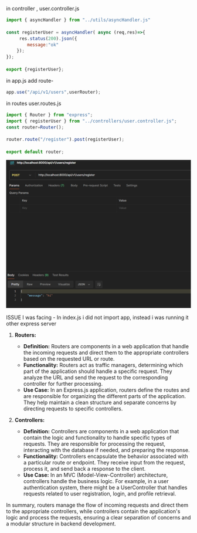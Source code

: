 in controller , user.controller.js
```js
import { asyncHandler } from "../utils/asyncHandler.js"

const registerUser = asyncHandler( async (req,res)=>{
     res.status(200).json({
        message:"ok"
    });
});

export {registerUser};
```
in app.js add route- 
```js
app.use("/api/v1/users",userRouter);
```
in routes user.routes.js
```js
import { Router } from "express";
import { registerUser } from "../controllers/user.controller.js";
const router=Router();

router.route("/register").post(registerUser);

export default router;

```

![postman](/notes/images/postman.png)

ISSUE I was facing - In index.js i did not import app, instead i was running it other express server


1. **Routers:**
   - **Definition:** Routers are components in a web application that handle the incoming requests and direct them to the appropriate controllers based on the requested URL or route.
   - **Functionality:** Routers act as traffic managers, determining which part of the application should handle a specific request. They analyze the URL and send the request to the corresponding controller for further processing.
   - **Use Case:** In an Express.js application, routers define the routes and are responsible for organizing the different parts of the application. They help maintain a clean structure and separate concerns by directing requests to specific controllers.

2. **Controllers:**
   - **Definition:** Controllers are components in a web application that contain the logic and functionality to handle specific types of requests. They are responsible for processing the request, interacting with the database if needed, and preparing the response.
   - **Functionality:** Controllers encapsulate the behavior associated with a particular route or endpoint. They receive input from the request, process it, and send back a response to the client.
   - **Use Case:** In an MVC (Model-View-Controller) architecture, controllers handle the business logic. For example, in a user authentication system, there might be a UserController that handles requests related to user registration, login, and profile retrieval.

In summary, routers manage the flow of incoming requests and direct them to the appropriate controllers, while controllers contain the application's logic and process the requests, ensuring a clear separation of concerns and a modular structure in backend development.
